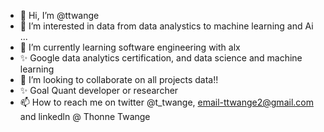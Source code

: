 - 👋 Hi, I’m @ttwange
- 👀 I’m interested in data from data analystics to machine learning and Ai ...
- 🌱 I’m currently learning software engineering with alx
- ✨ Google data analytics certification, and data science and machine learning
- 💞️ I’m looking to collaborate on all projects data!!
- ✨ Goal Quant developer or researcher
- 📫 How to reach me on twitter @t_twange, email-ttwange2@gmail.com and linkedln @ Thonne Twange

<!---
ttwange/ttwange is a ✨ special ✨ repository because its `README.md` (this file) appears on your GitHub profile.
You can click the Preview link to take a look at your changes.
--->
